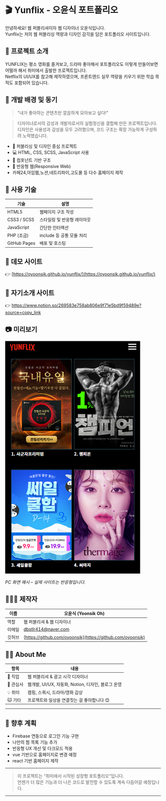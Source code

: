 # 🎬 Yunflix - 오윤식 포트폴리오

안녕하세요! 웹 퍼블리셔이자 웹 디자이너 오윤식입니다.  
Yunflix는 저의 웹 퍼블리싱 역량과 디자인 감각을 담은 포트폴리오 사이트입니다.

## 📌 프로젝트 소개

YUNFLIX는 평소 영화를 즐겨보고, 드라마 좋아해서 포트폴리오도 이렇게 만들어보면 어떨까 해서 취미에서 출발한 프로젝트입니다.  
Netflix의 UI/UX를 참고해 제작하였으며, 프론트엔드 실무 역량을 키우기 위한 학습 목적도 포함되어 있습니다.

## 🎯 개발 배경 및 동기

> "내가 좋아하는 콘텐츠만 깔끔하게 모아보고 싶다!"  
  
> 디자이너로서의 감성과 개발자로서의 실험정신을 결합해 만든 프로젝트입니다.  
> 디자인은 사용성과 감성을 모두 고려했으며, 코드 구조는 확장 가능하게 구성하려 노력했습니다.



- 🎨 퍼블리싱 및 디자인 중심 프로젝트
- 💻 HTML, CSS, SCSS, JavaScript 사용
- 🧩 컴포넌트 기반 구조
- 📱 반응형 웹(Responsive Web)
- 카페24,아임웹,노션,네트리파이,고도몰 등 다수 홈페이지 제작


## 🔧 사용 기술

| 기술           | 설명                 |
| ------------ | ------------------ |
| HTML5        | 웹페이지 구조 작성         |
| CSS3 / SCSS  | 스타일링 및 반응형 레이아웃    |
| JavaScript   | 간단한 인터랙션           |
| PHP (조금)     | include 등 공통 모듈 처리 |
| GitHub Pages | 배포 및 호스팅           |

## 🔗 데모 사이트

👉 [https://oyoonsik.github.io/yunflix/](https://oyoonsik.github.io/yunflix/)

## 🔗 자기소개 사이트

👉 https://www.notion.so/269583e758ab806e9f71e5bd9f59489e?source=copy_link

## 📷 미리보기

![Yunflix Screenshot](./upload/photo/preview.png)

_PC 화면 예시 – 실제 사이트는 반응형입니다._

## 🙋🏻‍♂️ 제작자

| 이름  | 오윤식 (Yoonsik Oh)                                           |
| --- | ---------------------------------------------------------- |
| 역할  | 웹 퍼블리셔 & 웹 디자이너                                              |
| 이메일 | [dbstlr414@naver.com](mailto:dbstlr414@naver.com)         |
| 깃허브 | [https://github.com/oyoonsik](https://github.com/oyoonsik) |


## 🙋‍♂️ About Me

| 항목 | 내용 |
|------|------|
| 💼 직업 | 웹 퍼블리셔 & 광고 시각 디자이너 |
| 🧠 관심사 | 웹개발, UI/UX, 자동화, Notion, 디자인, 블로그 운영 |
| 💡 취미 | 캠핑, 스쿼시, 드라마/영화 감상 |
| 🐱 기타 | 프로젝트와 일상을 연결짓는 걸 좋아합니다 😊 |

---

## 📮 향후 계획

- Firebase 연동으로 로그인 기능 구현
- 나만의 찜 목록 기능 추가
- 반응형 UX 개선 및 다크모드 적용
- vue 기반으로 홈페이지로 변경 예정
- react 기반 홈페이지 제작
---

> 이 프로젝트는 “취미에서 시작된 성장형 포트폴리오”입니다.  
> 언젠가 더 많은 기능과 더 나은 코드로 발전할 수 있도록 계속 다듬어갈 예정입니다.  

---


